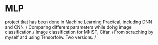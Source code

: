 # MLP
project that has been done in Machine Learning Practical, including DNN and CNN. / 
Comparing different parameters while doing image classification./
Image classification for MNIST, Cifar. /
From scratching by myself and using Tensorfolw.  Two versions. /
